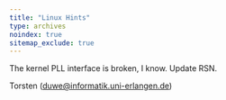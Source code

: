 ```yaml
---
title: "Linux Hints"
type: archives
noindex: true 
sitemap_exclude: true
---
```


The kernel PLL interface is broken, I know.
Update RSN.

Torsten
(duwe@informatik.uni-erlangen.de)